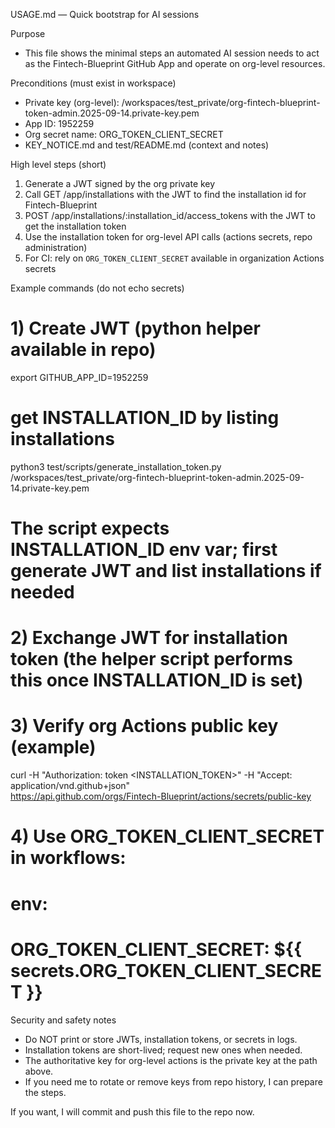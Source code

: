 USAGE.md — Quick bootstrap for AI sessions

Purpose
- This file shows the minimal steps an automated AI session needs to act as the Fintech-Blueprint GitHub App and operate on org-level resources.

Preconditions (must exist in workspace)
- Private key (org-level): /workspaces/test_private/org-fintech-blueprint-token-admin.2025-09-14.private-key.pem
- App ID: 1952259
- Org secret name: ORG_TOKEN_CLIENT_SECRET
- KEY_NOTICE.md and test/README.md (context and notes)

High level steps (short)
1) Generate a JWT signed by the org private key
2) Call GET /app/installations with the JWT to find the installation id for Fintech-Blueprint
3) POST /app/installations/:installation_id/access_tokens with the JWT to get the installation token
4) Use the installation token for org-level API calls (actions secrets, repo administration)
5) For CI: rely on `ORG_TOKEN_CLIENT_SECRET` available in organization Actions secrets

Example commands (do not echo secrets)

# 1) Create JWT (python helper available in repo)
export GITHUB_APP_ID=1952259
# get INSTALLATION_ID by listing installations
python3 test/scripts/generate_installation_token.py /workspaces/test_private/org-fintech-blueprint-token-admin.2025-09-14.private-key.pem

# The script expects INSTALLATION_ID env var; first generate JWT and list installations if needed

# 2) Exchange JWT for installation token (the helper script performs this once INSTALLATION_ID is set)
# 3) Verify org Actions public key (example)
curl -H "Authorization: token <INSTALLATION_TOKEN>" -H "Accept: application/vnd.github+json" \
  https://api.github.com/orgs/Fintech-Blueprint/actions/secrets/public-key

# 4) Use ORG_TOKEN_CLIENT_SECRET in workflows:
# env:
#   ORG_TOKEN_CLIENT_SECRET: ${{ secrets.ORG_TOKEN_CLIENT_SECRET }}

Security and safety notes
- Do NOT print or store JWTs, installation tokens, or secrets in logs.
- Installation tokens are short-lived; request new ones when needed.
- The authoritative key for org-level actions is the private key at the path above.
- If you need me to rotate or remove keys from repo history, I can prepare the steps.

If you want, I will commit and push this file to the repo now.
